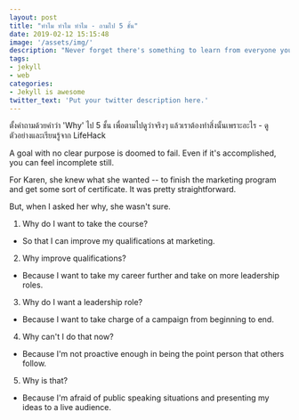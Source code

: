 ```yaml
---
layout: post
title: "ทำไม ทำไม ทำไม - ถามไป 5 ชั้น"
date: 2019-02-12 15:15:48
image: '/assets/img/'
description: "Never forget there's something to learn from everyone you meet."
tags:
- jekyll
- web
categories:
- Jekyll is awesome
twitter_text: 'Put your twitter description here.'
---
```

ตั้งคำถามด้วยคำว่า 'Why' ไป 5 ชั้น เพื่อตามไปดูว่าจริงๆ แล้วเราต้องทำสิ่งนั้นเพราะอะไร - ดูตัวอย่างและเรียนรู้จาก LifeHack

A goal with no clear purpose is doomed to fail. Even if it's accomplished, you can feel incomplete still.

For Karen, she knew what she wanted -- to finish the marketing program and get some sort of certificate. It was pretty straightforward.

But, when I asked her why, she wasn't sure.

1. Why do I want to take the course?
  - So that I can improve my qualifications at marketing.
2. Why improve qualifications?
  - Because I want to take my career further and take on more leadership roles.
3. Why do I want a leadership role?
  - Because I want to take charge of a campaign from beginning to end.
4. Why can't I do that now?
  - Because I'm not proactive enough in being the point person that others follow.
5. Why is that?
  - Because I'm afraid of public speaking situations and presenting my ideas to a live audience.
